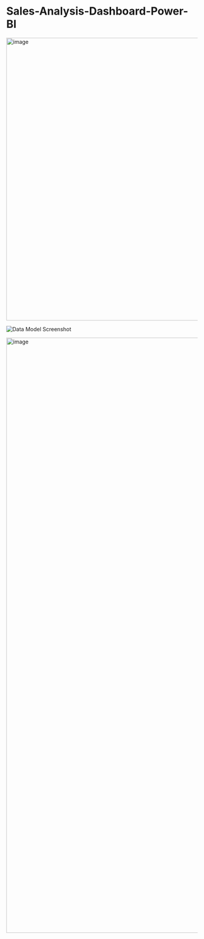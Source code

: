 # Sales-Analysis-Dashboard-Power-BI

<img width="743" alt="image" src="https://github.com/rcfrazier127/Oil-Drilling-Supply-Sales-Dashboard-Power-BI/assets/63532077/48368b98-71c4-45d9-9e39-4bdbc231bdac">

![Data Model Screenshot](https://github.com/rcfrazier127/Sales-Analysis-Dashboard-Power-BI/assets/63532077/24312a2a-472d-45df-b389-6df88ecb926b)

<img width="1564" alt="image" src="https://github.com/rcfrazier127/Oil-Drilling-Supply-Sales-Dashboard-Power-BI/assets/63532077/b4d0f085-9fa6-4bf5-a616-9f3d1a2978f8">
